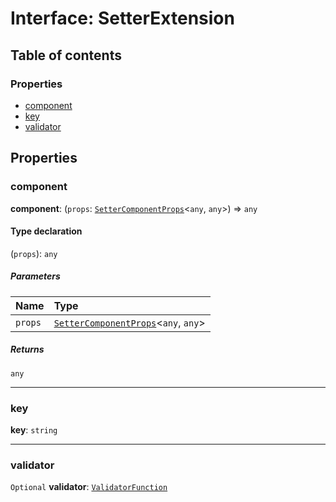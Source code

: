 # Interface: SetterExtension

## Table of contents

### Properties

* [component](/auto-docs/form-core/interfaces/SetterExtension.md#component)
* [key](/auto-docs/form-core/interfaces/SetterExtension.md#key)
* [validator](/auto-docs/form-core/interfaces/SetterExtension.md#validator)

## Properties

### component

**component**: (`props`: [`SetterComponentProps`](/auto-docs/form-core/interfaces/SetterComponentProps.md)<`any`, `any`>) => `any`

#### Type declaration

(`props`): `any`

##### Parameters

| Name | Type |
| :------ | :------ |
| `props` | [`SetterComponentProps`](/auto-docs/form-core/interfaces/SetterComponentProps.md)<`any`, `any`> |

##### Returns

`any`

***

### key

**key**: `string`

***

### validator

`Optional` **validator**: [`ValidatorFunction`](/auto-docs/form-core/types/ValidatorFunction.md)

